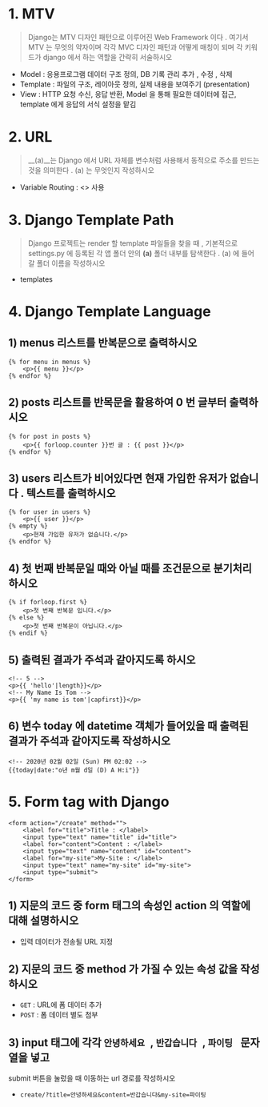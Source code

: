 # 1. MTV

> Django는 MTV 디자인 패턴으로 이루어진 Web Framework 이다 . 여기서 MTV 는 무엇의 약자이며 각각 MVC 디자인 패턴과 어떻게 매칭이 되며 각 키워드가 django 에서 하는 역할을 간략히 서술하시오

- Model : 응용프로그램 데이터 구조 정의, DB 기록 관리 추가 , 수정 , 삭제
- Template : 파일의 구조, 레이아웃 정의, 실제 내용을 보여주기 (presentation)
- View : HTTP 요청 수신, 응답 반환, Model 을 통해 필요한 데이터에 접근, template 에게 응답의 서식 설정을 맡김



# 2. URL

> __(a)__는 Django 에서 URL 자체를 변수처럼 사용해서 동적으로 주소를 만드는 것을 의미한다 . (a) 는 무엇인지 작성하시오

- Variable Routing : <> 사용



# 3. Django Template Path

> Django 프로젝트는 render 할 template 파일들을 찾을 때 , 기본적으로 settings.py 에 등록된 각 앱 폴더 안의 __(a)__ 폴더 내부를 탐색한다 . (a) 에 들어갈 폴더 이름을 작성하시오

- templates



# 4. Django Template Language

## 1) menus 리스트를 반복문으로 출력하시오

```django
{% for menu in menus %}
	<p>{{ menu }}</p>
{% endfor %}
```

## 2) posts 리스트를 반목문을 활용하여 0 번 글부터 출력하시오

```django
{% for post in posts %}
	<p>{{ forloop.counter }}번 글 : {{ post }}</p>
{% endfor %}
```

## 3) users 리스트가 비어있다면 현재 가입한 유저가 없습니다 . 텍스트를 출력하시오

```django
{% for user in users %}
	<p>{{ user }}</p>
{% empty %}
	<p>현재 가입한 유저가 없습니다.</p>
{% endfor %}
```

## 4) 첫 번째 반복문일 때와 아닐 때를 조건문으로 분기처리 하시오

```django
{% if forloop.first %}
	<p>첫 번째 반복문 입니다.</p>
{% else %}
	<p>첫 번째 반복문이 아닙니다.</p>
{% endif %}
```

## 5) 출력된 결과가 주석과 같아지도록 하시오

```django
<!-- 5 -->
<p>{{ 'hello'|length}}</p>
<!-- My Name Is Tom -->
<p>{{ 'my name is tom'|capfirst}}</p>
```

## 6) 변수 today 에 datetime 객체가 들어있을 때 출력된 결과가 주석과 같아지도록 작성하시오

```django
<!-- 2020년 02월 02일 (Sun) PM 02:02 -->
{{today|date:"o년 m월 d일 (D) A H:i"}}
```



# 5. Form tag with Django

```django
<form action="/create" method="">
    <label for="title">Title : </label>
    <input type="text" name="title" id="title">
    <label for="content">Content : </label>
    <input type="text" name="content" id="content">
    <label for="my-site">My-Site : </label>
    <input type="text" name="my-site" id="my-site">
    <input type="submit">
</form>
```

## 1) 지문의 코드 중 form 태그의 속성인 action 의 역할에 대해 설명하시오

- 입력 데이터가 전송될 URL 지정

## 2) 지문의 코드 중 method 가 가질 수 있는 속성 값을 작성하시오

- `GET` : URL에 폼 데이터 추가
- `POST` : 폼 데이터 별도 첨부

## 3) input 태그에 각각 `안녕하세요 `, `반갑습니다 `, `파이팅 ` 문자열을 넣고
submit 버튼을 눌렀을 때 이동하는 url 경로를 작성하시오

- `create/?title=안녕하세요&content=반갑습니다&my-site=파이팅`



